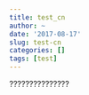 ```yaml
---
title: test_cn
author: ~
date: '2017-08-17'
slug: test-cn
categories: []
tags: [test]
---
```


???????????????